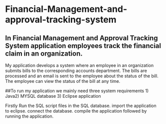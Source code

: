 # Financial-Management-and-approval-tracking-system
## In Financial Management and Approval Tracking System application employees track the financial claim in an organization.
My application develops a system where an employee in an organization submits bills to the corresponding accounts department. 
The bills are processed and an email is sent to the employee about the status of the bill. 
The employee can view the status of the bill at any time.


##To run my application we mainly need three system requirements 1) Java2) MYSQL database 3) Eclipse application

Firstly Run the SQL script files in the SQL database.
import the application to eclipse.
connect the database.
compile the application followed by running the application.
